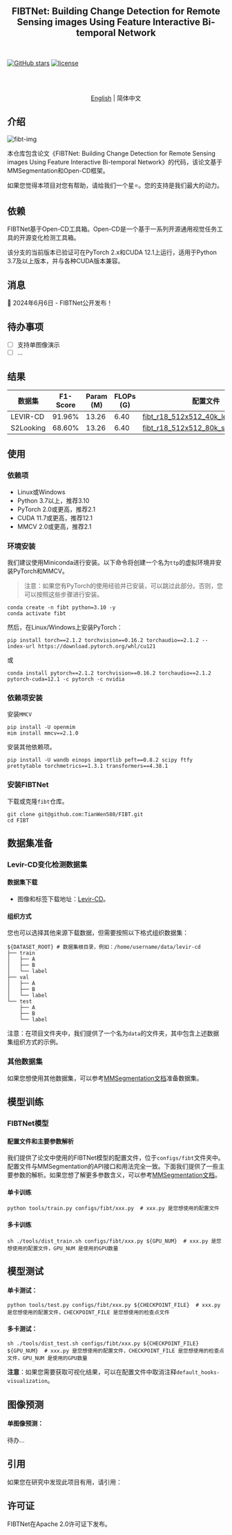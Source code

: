 <div align="center">
    <h2>
        FIBTNet: Building Change Detection for Remote Sensing images Using Feature Interactive Bi-temporal Network
    </h2>
</div>
<br>

[![GitHub stars](https://badgen.net/github/stars/TianWen580/FIBT)](https://github.com/TianWen580/FIBT)
[![license](https://img.shields.io/badge/license-Apache--2.0-green)](LICENSE)

<br>
<br>

<div align="center">

<!-- English | [简体中文](README_zh-CN.md) -->
[English](README.md) | 简体中文

</div>

## 介绍

![fibt-img](docs/fibt.png)

本仓库包含论文《FIBTNet: Building Change Detection for Remote Sensing images Using Feature Interactive Bi-temporal Network》的代码，该论文基于MMSegmentation和Open-CD框架。

如果您觉得本项目对您有帮助，请给我们一个星⭐️。您的支持是我们最大的动力。

## 依赖

FIBTNet基于Open-CD工具箱。Open-CD是一个基于一系列开源通用视觉任务工具的开源变化检测工具箱。

该分支的当前版本已验证可在PyTorch 2.x和CUDA 12.1上运行，适用于Python 3.7及以上版本，并与各种CUDA版本兼容。

## 消息
🌟 2024年6月6日 - FIBTNet公开发布！

## 待办事项

- [ ] 支持单图像演示
- [ ] ...

## 结果

|数据集|F1-Score|Param (M)|FLOPs (G)|配置文件|权重|
|---|---|---|---|---|---|
|LEVIR-CD|91.96%|13.26|6.40|[fibt_r18_512x512_40k_levircd_fdaf](https://github.com/TianWen580/FIBT/releases/download/ckp/fibt_r18_512x512_40k_levircd_fdaf.py)|[download](https://github.com/TianWen580/FIBT/releases/download/ckp/ckp_fibt_levircd.pth)|
|S2Looking|68.60%|13.26|6.40|[fibt_r18_512x512_80k_s2looking_fdaf](https://github.com/TianWen580/FIBT/releases/download/ckp/fibt_r18_512x512_80k_s2looking_fdaf.py)|[download](https://github.com/TianWen580/FIBT/releases/download/ckp/ckp_fibt_s2looking.pth)|


## 使用

### 依赖项
- Linux或Windows
- Python 3.7以上，推荐3.10
- PyTorch 2.0或更高，推荐2.1
- CUDA 11.7或更高，推荐12.1
- MMCV 2.0或更高，推荐2.1

### 环境安装

我们建议使用Miniconda进行安装。以下命令将创建一个名为`ttp`的虚拟环境并安装PyTorch和MMCV。

> 注意：如果您有PyTorch的使用经验并已安装，可以跳过此部分。否则，您可以按照这些步骤进行安装。

```shell
conda create -n fibt python=3.10 -y
conda activate fibt
```

然后，在Linux/Windows上安装PyTorch：

```shell
pip install torch==2.1.2 torchvision==0.16.2 torchaudio==2.1.2 --index-url https://download.pytorch.org/whl/cu121
```

或

```shell
conda install pytorch==2.1.2 torchvision==0.16.2 torchaudio==2.1.2 pytorch-cuda=12.1 -c pytorch -c nvidia
```

### 依赖项安装

安装`MMCV`

```shell
pip install -U openmim
mim install mmcv==2.1.0
```

安装其他依赖项。

```shell
pip install -U wandb einops importlib peft==0.8.2 scipy ftfy prettytable torchmetrics==1.3.1 transformers==4.38.1
```

### 安装FIBTNet

下载或克隆`fibt`仓库。

```shell
git clone git@github.com:TianWen580/FIBT.git
cd FIBT
```

## 数据集准备

### Levir-CD变化检测数据集

#### 数据集下载

- 图像和标签下载地址：[Levir-CD](https://chenhao.in/LEVIR/)。

#### 组织方式

您也可以选择其他来源下载数据，但需要按照以下格式组织数据集：

```
${DATASET_ROOT} # 数据集根目录，例如：/home/username/data/levir-cd
├── train
│   ├── A
│   ├── B
│   └── label
├── val
│   ├── A
│   ├── B
│   └── label
└── test
    ├── A
    ├── B
    └── label
```

注意：在项目文件夹中，我们提供了一个名为`data`的文件夹，其中包含上述数据集组织方式的示例。

### 其他数据集

如果您想使用其他数据集，可以参考[MMSegmentation文档](https://mmsegmentation.readthedocs.io/zh-cn/latest/user_guides/2_dataset_prepare.html)准备数据集。
</details>

## 模型训练

### FIBTNet模型

#### 配置文件和主要参数解析

我们提供了论文中使用的FIBTNet模型的配置文件，位于`configs/fibt`文件夹中。配置文件与MMSegmentation的API接口和用法完全一致。下面我们提供了一些主要参数的解析。如果您想了解更多参数含义，可以参考[MMSegmentation文档](https://mmsegmentation.readthedocs.io/zh-cn/latest/user_guides/1_config.html)。

#### 单卡训练

```shell
python tools/train.py configs/fibt/xxx.py  # xxx.py 是您想使用的配置文件
```

#### 多卡训练

```shell
sh ./tools/dist_train.sh configs/fibt/xxx.py ${GPU_NUM}  # xxx.py 是您想使用的配置文件，GPU_NUM 是使用的GPU数量
```
## 模型测试

#### 单卡测试：

```shell
python tools/test.py configs/fibt/xxx.py ${CHECKPOINT_FILE}  # xxx.py 是您想使用的配置文件，CHECKPOINT_FILE 是您想使用的检查点文件
```

#### 多卡测试：

```shell
sh ./tools/dist_test.sh configs/fibt/xxx.py ${CHECKPOINT_FILE} ${GPU_NUM}  # xxx.py 是您想使用的配置文件，CHECKPOINT_FILE 是您想使用的检查点文件，GPU_NUM 是使用的GPU数量
```

**注意**：如果您需要获取可视化结果，可以在配置文件中取消注释`default_hooks-visualization`。

## 图像预测

#### 单图像预测：

待办...

## 引用

如果您在研究中发现此项目有用，请引用：

<!-- ```bibtex
@ARTICLE{10438490,
  author={Li, Kaiyu and Cao, Xiangyong and Meng, Deyu},
  journal={IEEE Transactions on Geoscience and Remote Sensing}, 
  title={A New Learning Paradigm for Foundation Model-based Remote Sensing Change Detection}, 
  year={2024},
  volume={},
  number={},
  pages={1-1},
  keywords={Adaptation models;Task analysis;Data models;Computational modeling;Feature extraction;Transformers;Tuning;Change detection;foundation model;visual tuning;remote sensing image processing;deep learning},
  doi={10.1109/TGRS.2024.3365825}}

@ARTICLE{10129139,
  author={Fang, Sheng and Li, Kaiyu and Li, Zhe},
  journal={IEEE Transactions on Geoscience and Remote Sensing}, 
  title={Changer: Feature Interaction is What You Need for Change Detection}, 
  year={2023},
  volume={61},
  number={},
  pages={1-11},
  doi={10.1109/TGRS.2023.3277496}}
``` -->

## 许可证

FIBTNet在Apache 2.0许可证下发布。